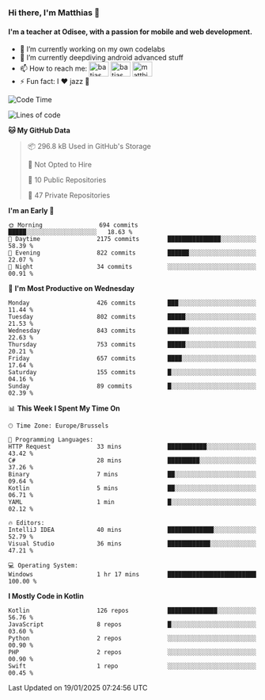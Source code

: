 ### Hi there, I'm Matthias 👋

#### I'm a teacher at Odisee, with a passion for mobile and web development.

- 🔭 I’m currently working on my own codelabs
- 🌱 I’m currently deepdiving android advanced stuff
- 📫 How to reach me: <a href="https://dev.to/batjas" target="_blank"><img align="center" src="https://raw.githubusercontent.com/rahuldkjain/github-profile-readme-generator/master/src/images/icons/Social/devto.svg" alt="batjas" height="30" width="40" /></a>
<a href="https://twitter.com/batjas" target="_blank"><img align="center" src="https://raw.githubusercontent.com/rahuldkjain/github-profile-readme-generator/master/src/images/icons/Social/twitter.svg" alt="batjas" height="30" width="40" /></a>
<a href="https://linkedin.com/in/matthiasdruwé" target="_blank"><img align="center" src="https://raw.githubusercontent.com/rahuldkjain/github-profile-readme-generator/master/src/images/icons/Social/linked-in-alt.svg" alt="matthiasdruwé" height="30" width="40" /></a>
- ⚡ Fun fact: I ❤ jazz 🎷


<!--START_SECTION:waka-->
![Code Time](http://img.shields.io/badge/Code%20Time-1%2C356%20hrs%2055%20mins-blue)

![Lines of code](https://img.shields.io/badge/From%20Hello%20World%20I%27ve%20Written-5.9%20million%20lines%20of%20code-blue)

**🐱 My GitHub Data** 

> 📦 296.8 kB Used in GitHub's Storage 
 > 
> 🚫 Not Opted to Hire
 > 
> 📜 10 Public Repositories 
 > 
> 🔑 47 Private Repositories 
 > 
**I'm an Early 🐤** 

```text
🌞 Morning                694 commits         █████░░░░░░░░░░░░░░░░░░░░   18.63 % 
🌆 Daytime                2175 commits        ███████████████░░░░░░░░░░   58.39 % 
🌃 Evening                822 commits         ██████░░░░░░░░░░░░░░░░░░░   22.07 % 
🌙 Night                  34 commits          ░░░░░░░░░░░░░░░░░░░░░░░░░   00.91 % 
```
📅 **I'm Most Productive on Wednesday** 

```text
Monday                   426 commits         ███░░░░░░░░░░░░░░░░░░░░░░   11.44 % 
Tuesday                  802 commits         █████░░░░░░░░░░░░░░░░░░░░   21.53 % 
Wednesday                843 commits         ██████░░░░░░░░░░░░░░░░░░░   22.63 % 
Thursday                 753 commits         █████░░░░░░░░░░░░░░░░░░░░   20.21 % 
Friday                   657 commits         ████░░░░░░░░░░░░░░░░░░░░░   17.64 % 
Saturday                 155 commits         █░░░░░░░░░░░░░░░░░░░░░░░░   04.16 % 
Sunday                   89 commits          █░░░░░░░░░░░░░░░░░░░░░░░░   02.39 % 
```


📊 **This Week I Spent My Time On** 

```text
🕑︎ Time Zone: Europe/Brussels

💬 Programming Languages: 
HTTP Request             33 mins             ███████████░░░░░░░░░░░░░░   43.42 % 
C#                       28 mins             █████████░░░░░░░░░░░░░░░░   37.26 % 
Binary                   7 mins              ██░░░░░░░░░░░░░░░░░░░░░░░   09.64 % 
Kotlin                   5 mins              ██░░░░░░░░░░░░░░░░░░░░░░░   06.71 % 
YAML                     1 min               █░░░░░░░░░░░░░░░░░░░░░░░░   02.12 % 

🔥 Editors: 
IntelliJ IDEA            40 mins             █████████████░░░░░░░░░░░░   52.79 % 
Visual Studio            36 mins             ████████████░░░░░░░░░░░░░   47.21 % 

💻 Operating System: 
Windows                  1 hr 17 mins        █████████████████████████   100.00 % 
```

**I Mostly Code in Kotlin** 

```text
Kotlin                   126 repos           ██████████████░░░░░░░░░░░   56.76 % 
JavaScript               8 repos             █░░░░░░░░░░░░░░░░░░░░░░░░   03.60 % 
Python                   2 repos             ░░░░░░░░░░░░░░░░░░░░░░░░░   00.90 % 
PHP                      2 repos             ░░░░░░░░░░░░░░░░░░░░░░░░░   00.90 % 
Swift                    1 repo              ░░░░░░░░░░░░░░░░░░░░░░░░░   00.45 % 
```




 Last Updated on 19/01/2025 07:24:56 UTC
<!--END_SECTION:waka-->
